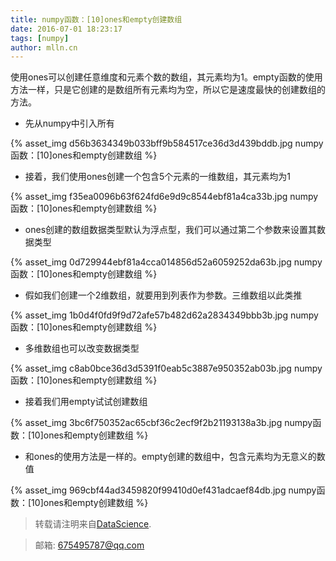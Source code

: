 ```yaml
---
title: numpy函数：[10]ones和empty创建数组
date: 2016-07-01 18:23:17
tags: [numpy]
author: mlln.cn
---
```

使用ones可以创建任意维度和元素个数的数组，其元素均为1。empty函数的使用方法一样，只是它创建的是数组所有元素均为空，所以它是速度最快的创建数组的方法。

- 先从numpy中引入所有

{% asset_img d56b3634349b033bff9b584517ce36d3d439bddb.jpg numpy函数：[10]ones和empty创建数组 %}

- 接着，我们使用ones创建一个包含5个元素的一维数组，其元素均为1

{% asset_img f35ea0096b63f624fd6e9d9c8544ebf81a4ca33b.jpg numpy函数：[10]ones和empty创建数组 %}

- ones创建的数组数据类型默认为浮点型，我们可以通过第二个参数来设置其数据类型

{% asset_img 0d729944ebf81a4cca014856d52a6059252da63b.jpg numpy函数：[10]ones和empty创建数组 %}

- 假如我们创建一个2维数组，就要用到列表作为参数。三维数组以此类推

{% asset_img 1b0d4f0fd9f9d72afe57b482d62a2834349bbb3b.jpg numpy函数：[10]ones和empty创建数组 %}

- 多维数组也可以改变数据类型

{% asset_img c8ab0bce36d3d5391f0eab5c3887e950352ab03b.jpg numpy函数：[10]ones和empty创建数组 %}

- 接着我们用empty试试创建数组

{% asset_img 3bc6f750352ac65cbf36c2ecf9f2b21193138a3b.jpg numpy函数：[10]ones和empty创建数组 %}

- 和ones的使用方法是一样的。empty创建的数组中，包含元素均为无意义的数值

{% asset_img 969cbf44ad3459820f99410d0ef431adcaef84db.jpg numpy函数：[10]ones和empty创建数组 %}

> 转载请注明来自[DataScience](http://mlln.cn).

> 邮箱: 675495787@qq.com 
